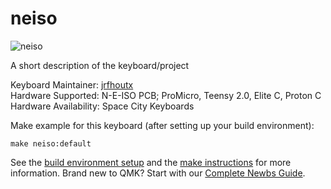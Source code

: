 # neiso

![neiso](https://i.imgur.com/8uj89kN.jpg)

A short description of the keyboard/project

Keyboard Maintainer: [jrfhoutx](https://github.com/jrfhoutx)  
Hardware Supported: N-E-ISO PCB; ProMicro, Teensy 2.0, Elite C, Proton C
Hardware Availability: Space City Keyboards

Make example for this keyboard (after setting up your build environment):

    make neiso:default

See the [build environment setup](https://docs.qmk.fm/#/getting_started_build_tools) and the [make instructions](https://docs.qmk.fm/#/getting_started_make_guide) for more information. Brand new to QMK? Start with our [Complete Newbs Guide](https://docs.qmk.fm/#/newbs).
